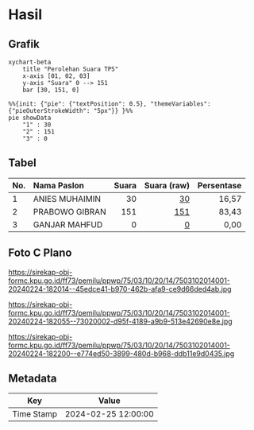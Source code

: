 # Hasil

## Grafik

```mermaid
xychart-beta
    title "Perolehan Suara TPS"
    x-axis [01, 02, 03]
    y-axis "Suara" 0 --> 151
    bar [30, 151, 0]
```

```mermaid
%%{init: {"pie": {"textPosition": 0.5}, "themeVariables": {"pieOuterStrokeWidth": "5px"}} }%%
pie showData
    "1" : 30
    "2" : 151
    "3" : 0
```

## Tabel

| No. | Nama Paslon    | Suara | Suara (raw) | Persentase |
|:--- |:-------------- | -----:| -----------:| ----------:|
| 1   | ANIES MUHAIMIN | 30    | [30][p-1]   | 16,57      |
| 2   | PRABOWO GIBRAN | 151   | [151][p-2]  | 83,43      |
| 3   | GANJAR MAHFUD  | 0     | [0][p-3]    | 0,00       |


[p-1]: https://github.com/gigit-pemilu/pemilu-2024-75-gorontalo/blob/main/pilpres/hitung-suara/sub/75-gorontalo/sub/03-bone-bolango/sub/10-bone-raya/sub/2014-bunga/sub/001-tps/sub/paslon-1.txt
[p-2]: https://github.com/gigit-pemilu/pemilu-2024-75-gorontalo/blob/main/pilpres/hitung-suara/sub/75-gorontalo/sub/03-bone-bolango/sub/10-bone-raya/sub/2014-bunga/sub/001-tps/sub/paslon-2.txt
[p-3]: https://github.com/gigit-pemilu/pemilu-2024-75-gorontalo/blob/main/pilpres/hitung-suara/sub/75-gorontalo/sub/03-bone-bolango/sub/10-bone-raya/sub/2014-bunga/sub/001-tps/sub/paslon-3.txt

## Foto C Plano

https://sirekap-obj-formc.kpu.go.id/ff73/pemilu/ppwp/75/03/10/20/14/7503102014001-20240224-182014--45edce41-b970-462b-afa9-ce9d66ded4ab.jpg

https://sirekap-obj-formc.kpu.go.id/ff73/pemilu/ppwp/75/03/10/20/14/7503102014001-20240224-182055--73020002-d95f-4189-a9b9-513e42690e8e.jpg

https://sirekap-obj-formc.kpu.go.id/ff73/pemilu/ppwp/75/03/10/20/14/7503102014001-20240224-182200--e774ed50-3899-480d-b968-ddb11e9d0435.jpg


## Metadata

| Key        | Value               |
| ---------- | ------------------- |
| Time Stamp | 2024-02-25 12:00:00 |



